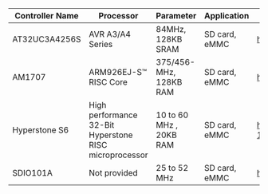 | Controller Name  | Processor | Parameter | Application | link |
| ------------- | ------------- | ------------- | ------------- | ------------- |
| AT32UC3A4256S  | AVR A3/A4 Series  | 84MHz, 128KB SRAM | SD card, eMMC | https://www.microchip.com/wwwproducts/en/AT32uc3a4256s |
| AM1707  | ARM926EJ-S™ RISC Core  | 375/456-MHz, 128KB RAM | SD card, eMMC | https://www.mouser.com/catalog/specsheets/texas%20instruments_am1707.pdf |
| Hyperstone S6 | High performance 32-Bit Hyperstone RISC microprocessor  | 10 to 60 MHz , 20KB RAM | SD card, eMMC | https://www.hyperstone.com/en/SD-MMC-Controller-NAND-Flash-S6-1901.html |
| SDIO101A | Not provided  | 25 to 52 MHz  | SD card, eMMC | https://www.nxp.com/docs/en/data-sheet/SDIO101A.pdf |
